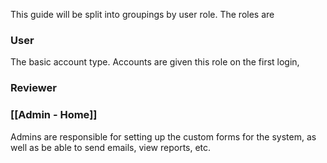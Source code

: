 This guide will be split into groupings by user role. The roles are

### User

The basic account type. Accounts are given this role on the first login, 

### Reviewer

### [[Admin - Home]]

Admins are responsible for setting up the custom forms for the system, as well as be able to send emails, view reports, etc.
